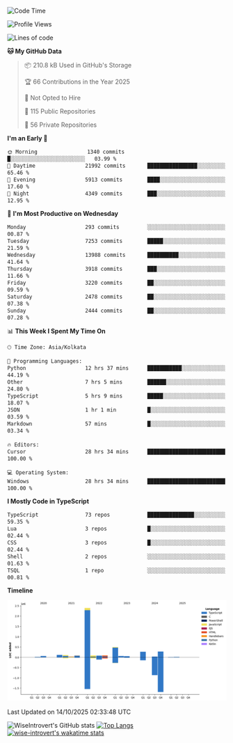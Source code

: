 <!--START_SECTION:waka-->
![Code Time](http://img.shields.io/badge/Code%20Time-4%2C384%20hrs%205%20mins-blue)

![Profile Views](http://img.shields.io/badge/Profile%20Views-0-blue)

![Lines of code](https://img.shields.io/badge/From%20Hello%20World%20I%27ve%20Written-4.2%20million%20lines%20of%20code-blue)

**🐱 My GitHub Data** 

> 📦 210.8 kB Used in GitHub's Storage 
 > 
> 🏆 66 Contributions in the Year 2025
 > 
> 🚫 Not Opted to Hire
 > 
> 📜 115 Public Repositories 
 > 
> 🔑 56 Private Repositories 
 > 
**I'm an Early 🐤** 

```text
🌞 Morning                1340 commits        █░░░░░░░░░░░░░░░░░░░░░░░░   03.99 % 
🌆 Daytime                21992 commits       ████████████████░░░░░░░░░   65.46 % 
🌃 Evening                5913 commits        ████░░░░░░░░░░░░░░░░░░░░░   17.60 % 
🌙 Night                  4349 commits        ███░░░░░░░░░░░░░░░░░░░░░░   12.95 % 
```
📅 **I'm Most Productive on Wednesday** 

```text
Monday                   293 commits         ░░░░░░░░░░░░░░░░░░░░░░░░░   00.87 % 
Tuesday                  7253 commits        █████░░░░░░░░░░░░░░░░░░░░   21.59 % 
Wednesday                13988 commits       ██████████░░░░░░░░░░░░░░░   41.64 % 
Thursday                 3918 commits        ███░░░░░░░░░░░░░░░░░░░░░░   11.66 % 
Friday                   3220 commits        ██░░░░░░░░░░░░░░░░░░░░░░░   09.59 % 
Saturday                 2478 commits        ██░░░░░░░░░░░░░░░░░░░░░░░   07.38 % 
Sunday                   2444 commits        ██░░░░░░░░░░░░░░░░░░░░░░░   07.28 % 
```


📊 **This Week I Spent My Time On** 

```text
🕑︎ Time Zone: Asia/Kolkata

💬 Programming Languages: 
Python                   12 hrs 37 mins      ███████████░░░░░░░░░░░░░░   44.19 % 
Other                    7 hrs 5 mins        ██████░░░░░░░░░░░░░░░░░░░   24.80 % 
TypeScript               5 hrs 9 mins        █████░░░░░░░░░░░░░░░░░░░░   18.07 % 
JSON                     1 hr 1 min          █░░░░░░░░░░░░░░░░░░░░░░░░   03.59 % 
Markdown                 57 mins             █░░░░░░░░░░░░░░░░░░░░░░░░   03.34 % 

🔥 Editors: 
Cursor                   28 hrs 34 mins      █████████████████████████   100.00 % 

💻 Operating System: 
Windows                  28 hrs 34 mins      █████████████████████████   100.00 % 
```

**I Mostly Code in TypeScript** 

```text
TypeScript               73 repos            ███████████████░░░░░░░░░░   59.35 % 
Lua                      3 repos             █░░░░░░░░░░░░░░░░░░░░░░░░   02.44 % 
CSS                      3 repos             █░░░░░░░░░░░░░░░░░░░░░░░░   02.44 % 
Shell                    2 repos             ░░░░░░░░░░░░░░░░░░░░░░░░░   01.63 % 
TSQL                     1 repo              ░░░░░░░░░░░░░░░░░░░░░░░░░   00.81 % 
```



**Timeline**

![Lines of Code chart](https://raw.githubusercontent.com/wise-introvert/wise-introvert/master/assets/bar_graph.png)


 Last Updated on 14/10/2025 02:33:48 UTC
<!--END_SECTION:waka-->

![WiseIntrovert's GitHub stats](https://github-readme-stats.vercel.app/api?username=wise-introvert&count_private=true&show_icons=true)
[![Top Langs](https://github-readme-stats.vercel.app/api/top-langs/?username=wise-introvert&langs_count=10)](https://github.com/anuraghazra/github-readme-stats)
[![wise-introvert's wakatime stats](https://github-readme-stats.vercel.app/api/wakatime?username=wiseintrovert)](https://github.com/anuraghazra/github-readme-stats)
